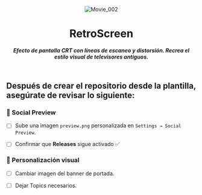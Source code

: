 <header>

![Movie_002](https://github.com/user-attachments/assets/1c74196c-f399-4196-a32a-efb7755c4cf3)

# **RetroScreen**

_**Efecto de pantalla CRT con líneas de escaneo y distorsión. Recrea el estilo visual de televisores antiguos.**_

</header>
   
<footer>
   
## Después de crear el repositorio desde la plantilla, asegúrate de revisar lo siguiente:

### 📸 Social Preview
- [ ] Sube una imagen `preview.png` personalizada en `Settings → Social Preview`.


- [ ] Confirmar que **Releases** sigue activado ✅

### 🎨 Personalización visual
- [ ] Cambiar imagen del banner de portada.
- [ ] Dejar Topics necesarios.


</footer>
